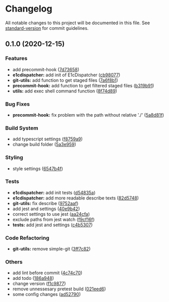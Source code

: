 # Changelog

All notable changes to this project will be documented in this file. See [standard-version](https://github.com/conventional-changelog/standard-version) for commit guidelines.

## 0.1.0 (2020-12-15)


### Features

* add precommit-hook ([7d73658](https://github.com/cinex-ru/e1c-repo-tools/commit/7d73658ef88d40c14ee6dd80e4592c2ea8c3e5b3))
* **e1cdispatcher:** add init of E1cDispatcher ([cb98077](https://github.com/cinex-ru/e1c-repo-tools/commit/cb98077f3051627f11fd5925b39eabfffee59f4d))
* **git-utils:** add function to get staged files ([7a6f8b1](https://github.com/cinex-ru/e1c-repo-tools/commit/7a6f8b166375b6eae4ffb1278460c205e57c03bd))
* **precommit-hook:** add function to get filtered staged files ([b319b91](https://github.com/cinex-ru/e1c-repo-tools/commit/b319b917782c1c0b2a991431e62dba243d5a642b))
* **utils:** add exec shell command function ([8f74d89](https://github.com/cinex-ru/e1c-repo-tools/commit/8f74d89d225d01e8c5ed2c587ba14f8006f83bcc))


### Bug Fixes

* **precommit-hook:** fix problem with the path without relative './' ([5a8d81f](https://github.com/cinex-ru/e1c-repo-tools/commit/5a8d81fcf5a89651fef3b656a15d84422cae3e49))


### Build System

* add typescript settings ([f8759a9](https://github.com/cinex-ru/e1c-repo-tools/commit/f8759a94f2a3fbfb5eb39aaeba4f4a7d4944473d))
* change build folder ([5a3e959](https://github.com/cinex-ru/e1c-repo-tools/commit/5a3e959fc5e86521118b114a52a81cec8cf50e75))


### Styling

* style settings ([6547b4f](https://github.com/cinex-ru/e1c-repo-tools/commit/6547b4f528c7be15b8118e9338afab8ce686e841))


### Tests

* **e1cdispatcher:** add init tests ([d54835a](https://github.com/cinex-ru/e1c-repo-tools/commit/d54835add8612f32245046a1adc3814ed4d44f73))
* **e1cdispatcher:** add more readable describe texts ([82d5748](https://github.com/cinex-ru/e1c-repo-tools/commit/82d5748ded1963755e5f28989b7becb2a42f8057))
* **git-utils:** fix describe ([9752aaf](https://github.com/cinex-ru/e1c-repo-tools/commit/9752aaf271dfe8ef744995ae1179b7fa0507146b))
* add jest and settings ([40e9b42](https://github.com/cinex-ru/e1c-repo-tools/commit/40e9b4233abec44a556eda8cbd69612c9b5b7f31))
* correct settings to use jest ([aa24cfa](https://github.com/cinex-ru/e1c-repo-tools/commit/aa24cfa739cbaa91b81e58675fd161d3b135476a))
* exclude paths from jest watch ([f9cf16f](https://github.com/cinex-ru/e1c-repo-tools/commit/f9cf16fec34d2917d6064826274a4870086722f8))
* **tests:** add jest and settings ([c4b5307](https://github.com/cinex-ru/e1c-repo-tools/commit/c4b5307ea4d32f1b0856e443fdd42d34e820da48))


### Code Refactoring

* **git-utils:** remove simple-git ([3ff7c82](https://github.com/cinex-ru/e1c-repo-tools/commit/3ff7c82b18b6b3e92a6fb6436311c18d57c064e3))


### Others

* add lint before commit ([4c74c70](https://github.com/cinex-ru/e1c-repo-tools/commit/4c74c70c5ca9bc0468ba70144e946402b7b30b56))
* add todo ([186a948](https://github.com/cinex-ru/e1c-repo-tools/commit/186a9481b38585db65216f7070395136f05c8604))
* change version ([f1c9877](https://github.com/cinex-ru/e1c-repo-tools/commit/f1c9877fc65da7d2fd6aad784e1913521bfe1ab9))
* remove unnessesary pretest build ([021eed6](https://github.com/cinex-ru/e1c-repo-tools/commit/021eed6ca954bddeca87b2704b5013cdcd5f1034))
* some config changes ([ad52790](https://github.com/cinex-ru/e1c-repo-tools/commit/ad52790108f7198e37c1b17762445ea39ce75798))

